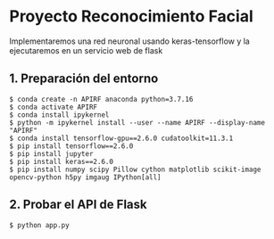# Proyecto Reconocimiento Facial

Implementaremos una red neuronal usando keras-tensorflow y la ejecutaremos en un servicio web de flask

## 1. Preparación del entorno
    $ conda create -n APIRF anaconda python=3.7.16
    $ conda activate APIRF
    $ conda install ipykernel
    $ python -m ipykernel install --user --name APIRF --display-name "APIRF"
    $ conda install tensorflow-gpu==2.6.0 cudatoolkit=11.3.1
    $ pip install tensorflow==2.6.0
    $ pip install jupyter
    $ pip install keras==2.6.0
    $ pip install numpy scipy Pillow cython matplotlib scikit-image opencv-python h5py imgaug IPython[all]
    
## 2. Probar el API de Flask

    $ python app.py

